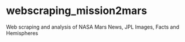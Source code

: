 # webscraping_mission2mars
Web scraping and analysis of NASA Mars News, JPL Images, Facts and Hemispheres 
